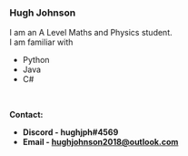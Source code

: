 ### Hugh Johnson
I am an A Level Maths and Physics student. <br>
I am familiar with
* Python
* Java
* C#
<br>

<b>Contact:<b> 
* Discord - hughjph#4569
* Email   - hughjohnson2018@outlook.com


